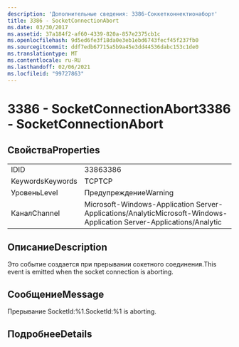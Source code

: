 ```yaml
---
description: 'Дополнительные сведения: 3386-Соккетконнектионаборт'
title: 3386 - SocketConnectionAbort
ms.date: 03/30/2017
ms.assetid: 37a184f2-af60-4339-820a-857e2375cb1c
ms.openlocfilehash: 9d5ed6fe3f18da0e3eb1ebd6743fecf45f237fb0
ms.sourcegitcommit: ddf7edb67715a5b9a45e3dd44536dabc153c1de0
ms.translationtype: MT
ms.contentlocale: ru-RU
ms.lasthandoff: 02/06/2021
ms.locfileid: "99727863"
---
```

# <a name="3386---socketconnectionabort"></a><span data-ttu-id="cd6ed-103">3386 - SocketConnectionAbort</span><span class="sxs-lookup"><span data-stu-id="cd6ed-103">3386 - SocketConnectionAbort</span></span>

## <a name="properties"></a><span data-ttu-id="cd6ed-104">Свойства</span><span class="sxs-lookup"><span data-stu-id="cd6ed-104">Properties</span></span>  
  
|||  
|-|-|  
|<span data-ttu-id="cd6ed-105">ID</span><span class="sxs-lookup"><span data-stu-id="cd6ed-105">ID</span></span>|<span data-ttu-id="cd6ed-106">3386</span><span class="sxs-lookup"><span data-stu-id="cd6ed-106">3386</span></span>|  
|<span data-ttu-id="cd6ed-107">Keywords</span><span class="sxs-lookup"><span data-stu-id="cd6ed-107">Keywords</span></span>|<span data-ttu-id="cd6ed-108">TCP</span><span class="sxs-lookup"><span data-stu-id="cd6ed-108">TCP</span></span>|  
|<span data-ttu-id="cd6ed-109">Уровень</span><span class="sxs-lookup"><span data-stu-id="cd6ed-109">Level</span></span>|<span data-ttu-id="cd6ed-110">Предупреждение</span><span class="sxs-lookup"><span data-stu-id="cd6ed-110">Warning</span></span>|  
|<span data-ttu-id="cd6ed-111">Канал</span><span class="sxs-lookup"><span data-stu-id="cd6ed-111">Channel</span></span>|<span data-ttu-id="cd6ed-112">Microsoft-Windows-Application Server-Applications/Analytic</span><span class="sxs-lookup"><span data-stu-id="cd6ed-112">Microsoft-Windows-Application Server-Applications/Analytic</span></span>|  
  
## <a name="description"></a><span data-ttu-id="cd6ed-113">Описание</span><span class="sxs-lookup"><span data-stu-id="cd6ed-113">Description</span></span>  

 <span data-ttu-id="cd6ed-114">Это событие создается при прерывании сокетного соединения.</span><span class="sxs-lookup"><span data-stu-id="cd6ed-114">This event is emitted when the socket connection is aborting.</span></span>  
  
## <a name="message"></a><span data-ttu-id="cd6ed-115">Сообщение</span><span class="sxs-lookup"><span data-stu-id="cd6ed-115">Message</span></span>  

 <span data-ttu-id="cd6ed-116">Прерывание SocketId:%1.</span><span class="sxs-lookup"><span data-stu-id="cd6ed-116">SocketId:%1 is aborting.</span></span>  
  
## <a name="details"></a><span data-ttu-id="cd6ed-117">Подробнее</span><span class="sxs-lookup"><span data-stu-id="cd6ed-117">Details</span></span>
